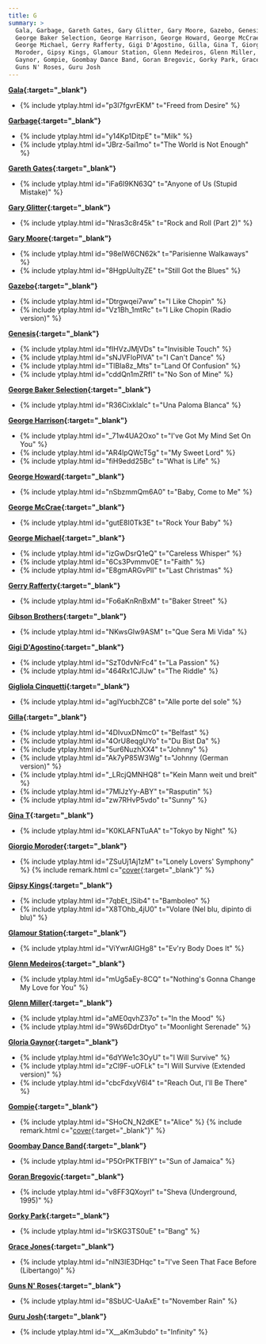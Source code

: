 ```yaml
---
title: G
summary: >
  Gala, Garbage, Gareth Gates, Gary Glitter, Gary Moore, Gazebo, Genesis,
  George Baker Selection, George Harrison, George Howard, George McCrae,
  George Michael, Gerry Rafferty, Gigi D'Agostino, Gilla, Gina T, Giorgio
  Moroder, Gipsy Kings, Glamour Station, Glenn Medeiros, Glenn Miller, Gloria
  Gaynor, Gompie, Goombay Dance Band, Goran Bregovic, Gorky Park, Grace Jones,
  Guns N' Roses, Guru Josh
---
```

**[Gala](https://en.wikipedia.org/wiki/Gala_(singer)){:target="_blank"}**
- {% include ytplay.html id="p3l7fgvrEKM" t="Freed from Desire" %}

**[Garbage](https://en.wikipedia.org/wiki/Garbage_(band)){:target="_blank"}**
- {% include ytplay.html id="y14Kp1DitpE" t="Milk" %}
- {% include ytplay.html id="JBrz-5ai1mo" t="The World is Not Enough" %}

**[Gareth Gates](https://en.wikipedia.org/wiki/Gareth_Gates){:target="_blank"}**
- {% include ytplay.html id="iFa6I9KN63Q" t="Anyone of Us (Stupid Mistake)" %}

**[Gary Glitter](https://en.wikipedia.org/wiki/Gary_Glitter){:target="_blank"}**
- {% include ytplay.html id="Nras3c8r45k" t="Rock and Roll (Part 2)" %}

**[Gary Moore](https://en.wikipedia.org/wiki/Gary_Moore){:target="_blank"}**
- {% include ytplay.html id="98eIW6CN62k" t="Parisienne Walkaways" %}
- {% include ytplay.html id="8HgpUuItyZE" t="Still Got the Blues" %}

**[Gazebo](https://en.wikipedia.org/wiki/Gazebo_(musician)){:target="_blank"}**
- {% include ytplay.html id="Dtrgwqei7ww" t="I Like Chopin" %}
- {% include ytplay.html id="Vz1Bh_1mtRc" t="I Like Chopin (Radio version)" %}

**[Genesis](https://en.wikipedia.org/wiki/Genesis_(band)){:target="_blank"}**
- {% include ytplay.html id="fIHVzJMjVDs" t="Invisible Touch" %}
- {% include ytplay.html id="sNJVFloPIVA" t="I Can't Dance" %}
- {% include ytplay.html id="TlBIa8z_Mts" t="Land Of Confusion" %}
- {% include ytplay.html id="cddQn1mZRfI" t="No Son of Mine" %}

**[George Baker Selection](https://en.wikipedia.org/wiki/George_Baker_Selection){:target="_blank"}**
- {% include ytplay.html id="R36CixkIaIc" t="Una Paloma Blanca" %}

**[George Harrison](https://en.wikipedia.org/wiki/George_Harrison){:target="_blank"}**
- {% include ytplay.html id="_71w4UA2Oxo" t="I've Got My Mind Set On You" %}
- {% include ytplay.html id="AR4lpQWcT5g" t="My Sweet Lord" %}
- {% include ytplay.html id="fiH9edd25Bc" t="What is Life" %}

**[George Howard](https://en.wikipedia.org/wiki/George_Howard_(jazz)){:target="_blank"}**
- {% include ytplay.html id="nSbzmmQm6A0" t="Baby, Come to Me" %}

**[George McCrae](https://en.wikipedia.org/wiki/George_McCrae){:target="_blank"}**
- {% include ytplay.html id="gutE8I0Tk3E" t="Rock Your Baby" %}

**[George Michael](https://en.wikipedia.org/wiki/George_Michael){:target="_blank"}**
- {% include ytplay.html id="izGwDsrQ1eQ" t="Careless Whisper" %}
- {% include ytplay.html id="6Cs3Pvmmv0E" t="Faith" %}
- {% include ytplay.html id="E8gmARGvPlI" t="Last Christmas" %}

**[Gerry Rafferty](https://en.wikipedia.org/wiki/Gerry_Rafferty){:target="_blank"}**
- {% include ytplay.html id="Fo6aKnRnBxM" t="Baker Street" %}

**[Gibson Brothers](https://en.wikipedia.org/wiki/Gibson_Brothers){:target="_blank"}**
- {% include ytplay.html id="NKwsGIw9ASM" t="Que Sera Mi Vida" %}

**[Gigi D'Agostino](https://en.wikipedia.org/wiki/Gigi_D'Agostino){:target="_blank"}**
- {% include ytplay.html id="SzT0dvNrFc4" t="La Passion" %}
- {% include ytplay.html id="464Rx1CJIJw" t="The Riddle" %}

**[Gigliola Cinquetti](https://en.wikipedia.org/wiki/Gigliola_Cinquetti){:target="_blank"}**
- {% include ytplay.html id="agIYucbhZC8" t="Alle porte del sole" %}

**[Gilla](https://en.wikipedia.org/wiki/Gilla_(singer)){:target="_blank"}**
- {% include ytplay.html id="4DIvuxDNmc0" t="Belfast" %}
- {% include ytplay.html id="4OrU8eqgUYo" t="Du Bist Da" %}
- {% include ytplay.html id="5ur6NuzhXX4" t="Johnny" %}
- {% include ytplay.html id="Ak7yP85W3Wg" t="Johnny (German version)" %}
- {% include ytplay.html id="_LRcjQMNHQ8" t="Kein Mann weit und breit" %}
- {% include ytplay.html id="7MlJzYy-ABY" t="Rasputin" %}
- {% include ytplay.html id="zw7RHvP5vdo" t="Sunny" %}

**[Gina T](https://www.discogs.com/artist/106455-Gina-T){:target="_blank"}**
- {% include ytplay.html id="K0KLAFNTuAA" t="Tokyo by Night" %}

**[Giorgio Moroder](https://en.wikipedia.org/wiki/Giorgio_Moroder){:target="_blank"}**
- {% include ytplay.html id="ZSuUj1Aj1zM" t="Lonely Lovers' Symphony" %} {% include remark.html c="[cover](https://en.wikipedia.org/wiki/Für_Elise){:target=\"_blank\"}" %}

**[Gipsy Kings](https://en.wikipedia.org/wiki/Gipsy_Kings){:target="_blank"}**
- {% include ytplay.html id="7qbEt_lSib4" t="Bamboleo" %}
- {% include ytplay.html id="X8TOhb_4jU0" t="Volare (Nel blu, dipinto di blu)" %}

**[Glamour Station](https://www.discogs.com/artist/424499-Glamour-Station){:target="_blank"}**
- {% include ytplay.html id="ViYwrAIGHg8" t="Ev'ry Body Does It" %}

**[Glenn Medeiros](https://en.wikipedia.org/wiki/Glenn_Medeiros){:target="_blank"}**
- {% include ytplay.html id="mUg5aEy-8CQ" t="Nothing's Gonna Change My Love for You" %}

**[Glenn Miller](https://en.wikipedia.org/wiki/Glenn_Miller){:target="_blank"}**
- {% include ytplay.html id="aME0qvhZ37o" t="In the Mood" %}
- {% include ytplay.html id="9Ws6DdrDtyo" t="Moonlight Serenade" %}

**[Gloria Gaynor](https://en.wikipedia.org/wiki/Gloria_Gaynor){:target="_blank"}**
- {% include ytplay.html id="6dYWe1c3OyU" t="I Will Survive" %}
- {% include ytplay.html id="zCl9F-uOFLk" t="I Will Survive (Extended version)" %}
- {% include ytplay.html id="cbcFdxyV6I4" t="Reach Out, I'll Be There" %}

**[Gompie](https://en.wikipedia.org/wiki/Gompie){:target="_blank"}**
- {% include ytplay.html id="SHoCN_N2dKE" t="Alice" %} {% include remark.html c="[cover](https://en.wikipedia.org/wiki/Living_Next_Door_to_Alice){:target=\"_blank\"}" %}

**[Goombay Dance Band](https://en.wikipedia.org/wiki/Goombay_Dance_Band){:target="_blank"}**
- {% include ytplay.html id="P5OrPKTFBIY" t="Sun of Jamaica" %}

**[Goran Bregovic](https://en.wikipedia.org/wiki/Goran_Bregovic){:target="_blank"}**
- {% include ytplay.html id="v8FF3QXoyrI" t="Sheva (Underground, 1995)" %}

**[Gorky Park](https://en.wikipedia.org/wiki/Gorky_Park_(band)){:target="_blank"}**
- {% include ytplay.html id="lrSKG3TS0uE" t="Bang" %}

**[Grace Jones](https://en.wikipedia.org/wiki/Grace_Jones){:target="_blank"}**
- {% include ytplay.html id="nIN3IE3DHqc" t="I've Seen That Face Before (Libertango)" %}

**[Guns N' Roses](https://en.wikipedia.org/wiki/Guns_N'_Roses){:target="_blank"}**
- {% include ytplay.html id="8SbUC-UaAxE" t="November Rain" %}

**[Guru Josh](https://en.wikipedia.org/wiki/Guru_Josh){:target="_blank"}**
- {% include ytplay.html id="X__aKm3ubdo" t="Infinity" %}
